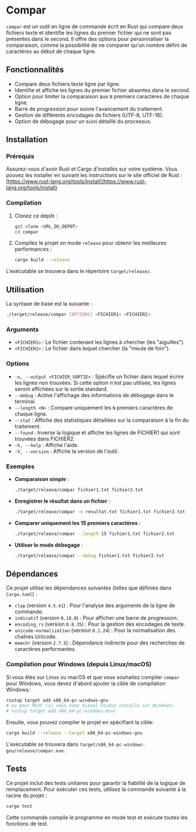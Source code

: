 # Compar

`compar` est un outil en ligne de commande écrit en Rust qui compare deux fichiers texte et identifie les lignes du premier fichier qui ne sont pas présentes dans le second. Il offre des options pour personnaliser la comparaison, comme la possibilité de ne comparer qu'un nombre défini de caractères au début de chaque ligne.

## Fonctionnalités

- Compare deux fichiers texte ligne par ligne.
- Identifie et affiche les lignes du premier fichier absentes dans le second.
- Option pour limiter la comparaison aux `N` premiers caractères de chaque ligne.
- Barre de progression pour suivre l'avancement du traitement.
- Gestion de différents encodages de fichiers (UTF-8, UTF-16).
- Option de débogage pour un suivi détaillé du processus.

## Installation

### Prérequis

Assurez-vous d'avoir Rust et Cargo d'installés sur votre système. Vous pouvez les installer en suivant les instructions sur le site officiel de Rust : [https://www.rust-lang.org/tools/install](https://www.rust-lang.org/tools/install)

### Compilation

1.  Clonez ce dépôt :
    ```bash
    git clone <URL_DU_DEPOT>
    cd compar
    ```

2.  Compilez le projet en mode `release` pour obtenir les meilleures performances :
    ```bash
    cargo build --release
    ```

L'exécutable se trouvera dans le répertoire `target/release/`.

## Utilisation

La syntaxe de base est la suivante :

```bash
./target/release/compar [OPTIONS] <FICHIER1> <FICHIER2>
```

### Arguments

-   `<FICHIER1>` : Le fichier contenant les lignes à chercher (les "aiguilles").
-   `<FICHIER2>` : Le fichier dans lequel chercher (la "meule de foin").

### Options

-   `-o, --output <FICHIER_SORTIE>` : Spécifie un fichier dans lequel écrire les lignes non trouvées. Si cette option n'est pas utilisée, les lignes seront affichées sur la sortie standard.
-   `--debug` : Active l'affichage des informations de débogage dans le terminal.
-   `--length <N>` : Compare uniquement les `N` premiers caractères de chaque ligne.
-   `--stat` : Affiche des statistiques détaillées sur la comparaison à la fin du traitement.
-   `--found` : Inverse la logique et affiche les lignes de FICHIER1 qui sont trouvées dans FICHIER2.
-   `-h, --help` : Affiche l'aide.
-   `-V, --version` : Affiche la version de l'outil.

### Exemples

-   **Comparaison simple** :

    ```bash
    ./target/release/compar fichier1.txt fichier2.txt
    ```

-   **Enregistrer le résultat dans un fichier** :

    ```bash
    ./target/release/compar -o resultat.txt fichier1.txt fichier2.txt
    ```

-   **Comparer uniquement les 15 premiers caractères** :

    ```bash
    ./target/release/compar --length 15 fichier1.txt fichier2.txt
    ```

-   **Utiliser le mode débogage** :

    ```bash
    ./target/release/compar --debug fichier1.txt fichier2.txt
    ```

## Dépendances

Ce projet utilise les dépendances suivantes (telles que définies dans `Cargo.toml`) :

-   `clap` (version `4.5.41`) : Pour l'analyse des arguments de la ligne de commande.
-   `indicatif` (version `0.18.0`) : Pour afficher une barre de progression.
-   `encoding_rs` (version `0.8.35`) : Pour la gestion des encodages de texte.
-   `unicode-normalization` (version `0.1.24`) : Pour la normalisation des chaînes Unicode.
-   `memchr` (version `2.7.5`) : Dépendance indirecte pour des recherches de caractères performantes.

### Compilation pour Windows (depuis Linux/macOS)

Si vous êtes sur Linux ou macOS et que vous souhaitez compiler `compar` pour Windows, vous devez d'abord ajouter la cible de compilation Windows:

```bash
rustup target add x86_64-pc-windows-gnu
# ou pour MSVC (si vous avez Visual Studio installé sur Windows)
# rustup target add x86_64-pc-windows-msvc
```

Ensuite, vous pouvez compiler le projet en spécifiant la cible:

```bash
cargo build --release --target x86_64-pc-windows-gnu
```

L'exécutable se trouvera dans `target/x86_64-pc-windows-gnu/release/compar.exe`.

## Tests

Ce projet inclut des tests unitaires pour garantir la fiabilité de la logique de remplacement. Pour exécuter ces tests, utilisez la commande suivante à la racine du projet :

```bash
cargo test
```

Cette commande compile le programme en mode test et exécute toutes les fonctions de test.